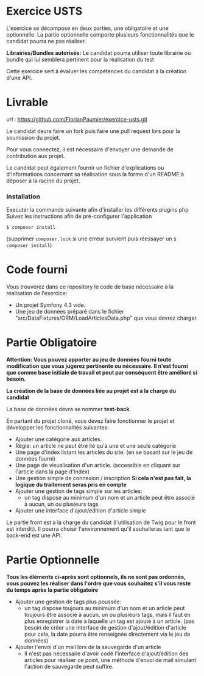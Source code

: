 Exercice USTS
=========================
L'exercice se décompose en deux parties, une obligatoire et une optionnelle. La partie optionnelle comporte plusieurs fonctionnalités que le candidat pourra ne pas réaliser.


**Librairies/Bundles autorisés:** Le candidat pourra utiliser toute librairie ou bundle qui lui semblera pertinent pour la réalisation du test


Cette exercice sert à évaluer les compétences du candidat à la création d'une API.

Livrable
=========
url : https://github.com/FlorianPaumier/exercice-usts.git

Le candidat devra faire un fork puis faire une pull request lors pour la soumission du projet.

Pour vous connectez, il est nécessaire d'envoyer une demande de contribution aux projet. 

Le candidat peut également fournir un fichier d'explications ou d'informations concernant sa réalisation sous la forme d'un README à déposer à la racine du projet.


### Installation

Executer la commande suivante afin d'installer les différents plugins php
Suivez les instructions afin de pré-configurer l'application
```
$ composer install
```
(supprimer `composer.lock` si une erreur survient puis réessayer un `$ composer install`)

Code fourni
=========
Vous trouverez dans ce repository le code de base nécessaire à la réalisation de l'exercice:
- Un projet Symfony 4.3 vide.
- Une jeu de données préparé dans le fichier "src/DataFixtures/ORM/LoadArticlesData.php" que vous devrez charger.

Partie Obligatoire
=========

**Attention: Vous pouvez apporter au jeu de données fourni toute modification que vous jugerez pertinente ou nécessaire. Il n'est fourni que comme base initiale de travail et peut par conséquent être amélioré si besoin.**

**La création de la base de données liée au projet est à la charge du candidat**

La base de données devra se nommer **test-back**.

En partant du projet cloné, vous devez faire fonctionner le projet et développer les fonctionnalités suivantes:

- Ajouter une catégorie aux articles. 
- Règle: un article ne peut être lié qu'à une et une seule catégorie
- Une page d'index listant les articles du site. (en se basant sur le jeu de données fourni)
- Une page de visualisation d'un article. (accessible en cliquant sur l'article dans la page d'index)
- Une gestion simple de connexion / inscription **Si cela n'est pas fait, la logique du traitement seras pris en compte**
- Ajouter une gestion de tags simple sur les articles:
    - un tag dispose au minimum d'un nom et un article peut être associé à aucun, un ou plusieurs tags
- Ajouter une interface d'ajout/édition d'article simple
    
Le partie front est à la charge du candidat (l'utilisation de Twig pour le front est interdit).
Il pourra choisir l'environnement qu'il souhaiteras tant que le back-end est une API.

Partie Optionnelle
=========

**Tous les éléments ci-après sont optionnels, ils ne sont pas ordonnés, vous pouvez les réaliser dans l'ordre que vous souhaitez s'il vous reste du temps après la partie obligatoire**


- Ajouter une gestion de tags plus poussée:
    - un tag dispose toujours au minimum d'un nom et un article peut toujours être associé à aucun, un ou plusieurs tags, mais il faut en plus enregistrer la date à laquelle un tag est ajouté à un article. (pas besoin de créer une interface de gestion d'ajout/édition d'article pour cela, la date pourra être renseignée directement via le jeu de données)
- Ajouter l'envoi d'un mail lors de la sauvegarde d'un article
    - Il n'est pas nécessaire d'avoir codé l'interface d'ajout/édition des articles pour réaliser ce point, une méthode d'envoi de mail simulant l'action de sauvegarde peut suffire.
